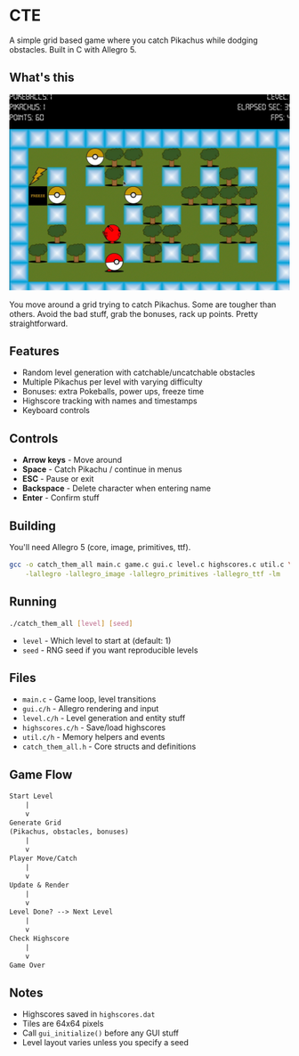 # CTE

A simple grid based game where you catch Pikachus while dodging obstacles. Built in C with Allegro 5.

## What's this
![screenshot](game_screenshot.png)

You move around a grid trying to catch Pikachus. Some are tougher than others. Avoid the bad stuff, grab the bonuses, rack up points. Pretty straightforward.

## Features

- Random level generation with catchable/uncatchable obstacles
- Multiple Pikachus per level with varying difficulty
- Bonuses: extra Pokeballs, power ups, freeze time
- Highscore tracking with names and timestamps
- Keyboard controls

## Controls

- **Arrow keys** - Move around
- **Space** - Catch Pikachu / continue in menus
- **ESC** - Pause or exit
- **Backspace** - Delete character when entering name
- **Enter** - Confirm stuff

## Building

You'll need Allegro 5 (core, image, primitives, ttf).

```bash
gcc -o catch_them_all main.c game.c gui.c level.c highscores.c util.c \
    -lallegro -lallegro_image -lallegro_primitives -lallegro_ttf -lm
```

## Running

```bash
./catch_them_all [level] [seed]
```

- `level` - Which level to start at (default: 1)
- `seed` - RNG seed if you want reproducible levels

## Files

- `main.c` - Game loop, level transitions
- `gui.c/h` - Allegro rendering and input
- `level.c/h` - Level generation and entity stuff
- `highscores.c/h` - Save/load highscores
- `util.c/h` - Memory helpers and events
- `catch_them_all.h` - Core structs and definitions

## Game Flow

```
Start Level
    |
    v
Generate Grid
(Pikachus, obstacles, bonuses)
    |
    v
Player Move/Catch
    |
    v
Update & Render
    |
    v
Level Done? --> Next Level
    |
    v
Check Highscore
    |
    v
Game Over
```

## Notes

- Highscores saved in `highscores.dat`
- Tiles are 64x64 pixels
- Call `gui_initialize()` before any GUI stuff
- Level layout varies unless you specify a seed
